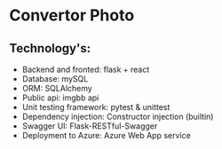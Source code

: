# Convertor Photo
## Technology's:
- Backend and fronted: flask + react
- Database: mySQL
- ORM: SQLAlchemy
- Public api: imgbb api
- Unit testing framework: pytest & unittest
- Dependency injection: Constructor injection (builtin)
- Swagger UI: Flask-RESTful-Swagger
- Deployment to Azure: Azure Web App service
